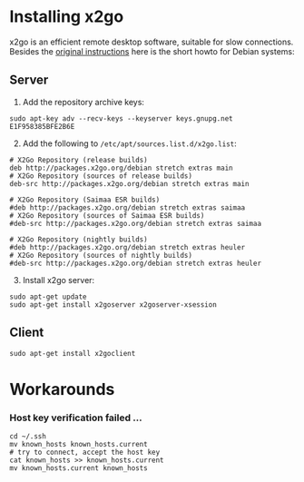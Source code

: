 # Installing x2go

x2go is an efficient remote desktop software, suitable for slow connections. Besides the [original instructions](https://wiki.x2go.org/doku.php/doc:installation:start) here is the short howto for Debian systems:

## Server 

1. Add the repository archive keys: 

```
sudo apt-key adv --recv-keys --keyserver keys.gnupg.net E1F958385BFE2B6E
```

2. Add the following to `/etc/apt/sources.list.d/x2go.list`: 

```
# X2Go Repository (release builds)
deb http://packages.x2go.org/debian stretch extras main
# X2Go Repository (sources of release builds)
deb-src http://packages.x2go.org/debian stretch extras main

# X2Go Repository (Saimaa ESR builds)
#deb http://packages.x2go.org/debian stretch extras saimaa
# X2Go Repository (sources of Saimaa ESR builds)
#deb-src http://packages.x2go.org/debian stretch extras saimaa

# X2Go Repository (nightly builds)
#deb http://packages.x2go.org/debian stretch extras heuler
# X2Go Repository (sources of nightly builds)
#deb-src http://packages.x2go.org/debian stretch extras heuler
```

3. Install x2go server: 

```console
sudo apt-get update 
sudo apt-get install x2goserver x2goserver-xsession
```

## Client 

```
sudo apt-get install x2goclient
```

# Workarounds 

### Host key verification failed ...

```console 
cd ~/.ssh
mv known_hosts known_hosts.current
# try to connect, accept the host key 
cat known_hosts >> known_hosts.current
mv known_hosts.current known_hosts 
```
